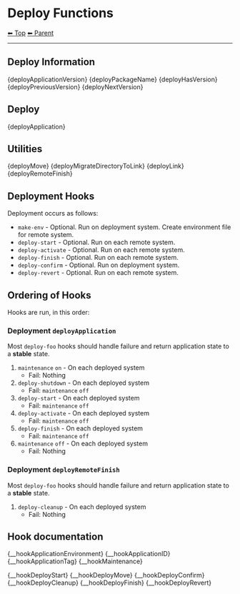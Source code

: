 # Deploy Functions

<!-- TEMPLATE header 2 -->
[⬅ Top](index.md) [⬅ Parent ](../index.md)
<hr />

## Deploy Information

{deployApplicationVersion}
{deployPackageName}
{deployHasVersion}
{deployPreviousVersion}
{deployNextVersion}

## Deploy

{deployApplication}

## Utilities

{deployMove}
{deployMigrateDirectoryToLink}
{deployLink}
{deployRemoteFinish}

## Deployment Hooks

Deployment occurs as follows:

- `make-env` - Optional. Run on deployment system. Create environment file for remote system.
- `deploy-start` - Optional. Run on each remote system.
- `deploy-activate` - Optional. Run on each remote system.
- `deploy-finish` - Optional. Run on each remote system.
- `deploy-confirm` - Optional. Run on deployment system.
- `deploy-revert` - Optional. Run on each remote system.

## Ordering of Hooks

Hooks are run, in this order:

### Deployment `deployApplication`

Most `deploy-foo` hooks should handle failure and return application state to a **stable** state.

1. `maintenance` `on` - On each deployed system
    - Fail: Nothing
2. `deploy-shutdown` - On each deployed system
    - Fail: `maintenance` `off`
3. `deploy-start` - On each deployed system
    - Fail: `maintenance` `off`
4. `deploy-activate` - On each deployed system
    - Fail: `maintenance` `off`
5. `deploy-finish` - On each deployed system
    - Fail: `maintenance` `off`
6. `maintenance` `off` - On each deployed system
    - Fail: Nothing

### Deployment `deployRemoteFinish`

Most `deploy-foo` hooks should handle failure and return application state to a **stable** state.

1. `deploy-cleanup` - On each deployed system
    - Fail: Nothing

## Hook documentation

{__hookApplicationEnvironment}
{__hookApplicationID}
{__hookApplicationTag}
{__hookMaintenance}

{__hookDeployStart} 
{__hookDeployMove} 
{__hookDeployConfirm} 
{__hookDeployCleanup} 
{__hookDeployFinish} 
{__hookDeployRevert}

